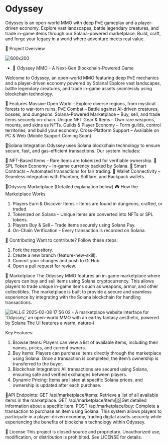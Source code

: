 # Odyssey
Odyssey is an open-world MMO with deep PvE gameplay and a player-driven economy. Explore vast landscapes, battle legendary creatures, and trade in-game items through our Solana-powered marketplace. Build, craft, and forge your legacy in a world where adventure meets real value. 

🌟 Project Overview

![600x200](https://github.com/user-attachments/assets/1ab0af7a-222a-40f0-9c43-7c0c1652e7b6)

- 📜 Odyssey MMO - A Next-Gen Blockchain-Powered Game

Welcome to Odyssey, an open-world MMO featuring deep PvE mechanics and a player-driven economy powered by Solana! Explore vast landscapes, battle legendary creatures, and trade in-game assets seamlessly using blockchain technology.


🌟 Features
 Massive Open World – Explore diverse regions, from mystical forests to war-torn ruins.
 PvE Combat – Battle against AI-driven creatures, bosses, and dungeons.
 Solana-Powered Marketplace – Buy, sell, and trade items securely on-chain.
 Unique NFT Gear & Items – Own rare weapons, mounts, and skins as NFTs.
 Guilds & Player Economy – Form guilds, control territories, and build your economy.
 Cross-Platform Support – Available on PC & Web (Mobile Support Coming Soon).

🌟Solana Integration
Odyssey uses Solana blockchain technology to ensure secure, fast, and gas-efficient transactions. Our system includes:

🔹 NFT-Based Items – Rare items are tokenized for verifiable ownership.
🔹 SPL Token Economy – In-game currency backed by Solana.
🔹 Smart Contracts – Automated transactions for fair trading.
🔹 Wallet Connectivity – Seamless integration with Phantom, Solflare, and Backpack wallets.

🌟Odyssey Marketplace (Detailed explanation below)
🎮 How the Marketplace Works
1. Players Earn & Discover Items – Items are found in dungeons, crafted, or traded.
2. Tokenized on Solana – Unique items are converted into NFTs or SPL tokens.
3. Players Buy & Sell – Trade items securely using Solana Pay.
4. On-Chain Verification – Every transaction is recorded on Solana.

 🤝 Contributing
Want to contribute? Follow these steps:

1. Fork the repository.
2. Create a new branch (feature-new-skill).
3. Commit your changes and push to GitHub.
4. Open a pull request for review.

🌟 Marketplace
The Odyssey MMO features an in-game marketplace where players can buy and sell items using Solana cryptocurrency. This allows players to trade unique in-game items such as weapons, armor, and other collectibles. The marketplace is built to provide a secure and seamless experience by integrating with the Solana blockchain for handling transactions.

   ![DALL·E 2025-02-08 17 56 02 - A marketplace website interface for 'Odyssey,' an open-world MMO with an earthy fantasy aesthetic, powered by Solana  The UI features a warm, nature-i](https://github.com/user-attachments/assets/1925257c-392f-412a-aa21-66da5e5ffd93)


Key Features:
1. Browse Items: Players can view a list of available items, including their names, prices, and current owners.
2. Buy Items: Players can purchase items directly through the marketplace using Solana. Once a transaction is completed, the item’s ownership is transferred to the buyer.
3. Blockchain Integration: All transactions are secured using Solana, ensuring safe and verified exchanges between players.
4. Dynamic Pricing: Items are listed at specific Solana prices, and ownership is updated after each purchase.

🌟API Endpoints:
GET /api/marketplace/items: Retrieve a list of all available items in the marketplace.
GET /api/marketplace/item/:id: Get detailed information about a specific item.
POST /api/marketplace/buy: Complete a transaction to purchase an item using Solana.
This system allows players to participate in a player-driven economy, trading digital assets securely while experiencing the benefits of blockchain technology within Odyssey.

   📜 License
This project is closed-source and proprietary. Unauthorized use, modification, or distribution is prohibited. See LICENSE for details.
